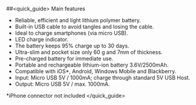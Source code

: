 ##<quick_guide> Main features
- Reliable, efficient and light lithium polymer battery.
- Built-in USB cable to avoid tangles and losing the cable.
- Ideal to charge smartphones (via micro USB).
- LED charge indicator.
- The battery keeps 95% charge up to 30 days.
- Ultra-slim and pocket size only 60 g and 7mm of thickness.
- Pre-charged battery for immediate use.
- Portable and rechargeable lithium-ion battery 3.6V/2500mAh.
- Compatible with  iOS*, Android, Windows Mobile and Blackberry.
- Input: Micro USB 5V / 1000mA; charge through standard 5V USB Host.
- Output: Micro USB 5V / max. 1000mA.

*iPhone connector not included
</quick_guide>

